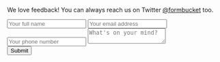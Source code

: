 We love feedback! You can always reach us on Twitter [@formbucket](https://twitter.com/FormBucket) too.

<script>
$(function() {
  $('form').submit(function() {
    if (grecaptcha.getResponse() == ""){
      alert("Please complete recaptcha!");
      return false
    }
  })
})
</script>
<form action="https://api.formbucket.com/f/vCDgvMn" method="post">
  <input type="text" name="name" placeholder="Your full name" />
  <input type="text" name="email" placeholder="Your email address" />
  <input type="text" name="phone" placeholder="Your phone number" />
  <textarea name="message" placeholder="What's on your mind?"></textarea>
  <input type="hidden" name="__honey_trap__" value="" />
  <div class="g-recaptcha" data-sitekey="6Lc_YSgTAAAAAPdIJ5hVuFFNvoljmLYx3E1d6kcu"></div>
  <button type="submit">Submit</button>
</form>
